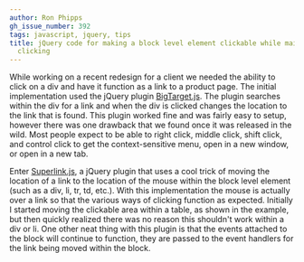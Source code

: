 ```yaml
---
author: Ron Phipps
gh_issue_number: 392
tags: javascript, jquery, tips
title: jQuery code for making a block level element clickable while maintaining left/middle/right
  clicking
---
```




While working on a recent redesign for a client we needed the ability to click on a div and have it function as a link to a product page.  The initial implementation used the jQuery plugin [BigTarget.js](http://newism.com.au/blog/post/58/bigtarget-js-increasing-the-size-of-clickable-targets/).  The plugin searches within the div for a link and when the div is clicked changes the location to the link that is found.  This plugin worked fine and was fairly easy to setup, however there was one drawback that we found once it was released in the wild.  Most people expect to be able to right click, middle click, shift click, and control click to get the context-sensitive menu, open in a new window, or open in a new tab.

Enter [Superlink.js](http://james.padolsey.com/javascript/table-rows-as-clickable-anchors/), a jQuery plugin that uses a cool trick of moving the location of a link to the location of the mouse within the block level element (such as a div, li, tr, td, etc.).  With this implementation the mouse is actually over a link so that the various ways of clicking function as expected.  Initially I started moving the clickable area within a table, as shown in the example, but then quickly realized there was no reason this shouldn't work within a div or li.  One other neat thing with this plugin is that the events attached to the block will continue to function, they are passed to the event handlers for the link being moved within the block.



